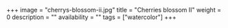 +++
image = "cherrys-blossom-ii.jpg"
title = "Cherries blossom II"
weight = 0
description = ""
availability = ""
tags = ["watercolor"]
+++
